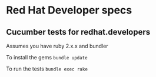 # Red Hat Developer specs
## Cucumber tests for redhat.developers

Assumes you have ruby 2.x.x and bundler

To install the gems ```bundle update```

To run the tests ```bundle exec rake```
